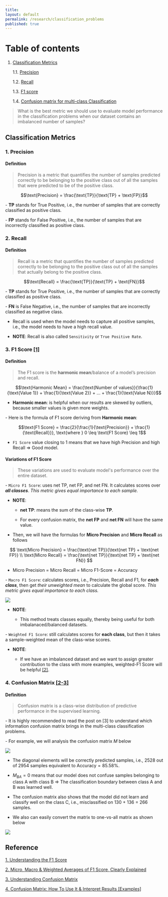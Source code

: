 ```yaml
---
title:
layout: default
permalink: /research/classification_problems
published: true
---
```


# Table of contents

1. [Classification Metrics](#metrics)

    1.1. [Precision](#precision)

    1.2. [Recall](#recall)

    1.3. [F1 score](#f1score)

    1.4. [Confusion matrix for multi-class Classification](#confusion)

> What is the best metric we should use to evaluate model performance in the classification problems when our dataset contains an imbalanced number of samples? 

## Classification Metrics

<div id='metrics'/>

### 1. Precision

<div id='precision'/>

#### Definition 

> Precision  is a metric that quantifies the number of samples predicted correctly to be belonging to the positive class out of all the samples that were predicted to be of the positive class. 

$$\text{Precision} = \frac{\text{TP}}{\text{TP} + \text{FP}}$$

\- **TP** stands for True Positive, i.e., the number of samples that are correctly classified as positive class.

\- **FP** stands for False Positive, i.e., the number of samples that are incorrectly classified as positive class.


### 2. Recall

<div id='recall'/>

#### Definition 

> Recall is a metric that quantifies the number of samples predicted correctly to be belonging to the positive class out of all the samples that actually belong to the positive class. 

$$\text{Recall} = \frac{\text{TP}}{\text{TP} + \text{FN}}$$

\- **TP** stands for True Positive, i.e., the number of samples that are correctly classified as positive class.

\- **FN** is False Negative, i.e., the number of samples that are incorrectly classified as negative class.

+ Recall is used when the model needs to capture all positive samples, i.e., the model needs to have a high recall value. 

+ **NOTE**: Recall is also called `Sensitivity` or `True Positive Rate`.

### 3. F1 Score [[1]](#ref1)

<div id='f1score'/>

#### Definition 

> The F1 score is the **harmonic mean**/balance of a model’s precision and recall. 

$$\text{Harmonic Mean} = \frac{\text{Number of values}}{\frac{1}{\text{Value 1}} + \frac{1}{\text{Value 2}} + ... + \frac{1}{\text{Value N}}}$$

+ **Harmonic mean**: is helpful when our results are skewed by outliers, because smaller values is given more weights. 

\- Here is the formula of F1 score deriving from **Harmonic mean**: 

$$\text{F1 Score} = \frac{2}{\frac{1}{\text{Precision}} + \frac{1}{\text{Recall}}}, \text{where } 0 \leq \text{F1 Score} \leq 1$$

+ `F1 Score` value closing to 1 means that we have high Precision and high Recall => Good model.

#### **Variations of F1 Score**

> These variations are used to evaluate model's performance over the entire dataset.

\- `Micro F1 Score`: uses net TP, net FP, and net FN. It calculates scores over ***all classes***. *This metric gives equal importance to each sample.* 

+ **NOTE**: 
    
    + **net TP**: means the sum of the class-wise **TP**.

    + For every confusion matrix, the **net FP** and **net FN** will have the same value.

+ Then, we will have the formulas for **Micro Precision** and **Micro Recall** as follows

$$
\text{Micro Precision} = \frac{\text{net TP}}{\text{net TP} + \text{net FP}} \\
\text{Micro Recall} = \frac{\text{net TP}}{\text{net TP} + \text{net FN}}
$$

+ Micro Precision = Micro Recall = Micro F1-Score = Accuracy

\- `Macro F1 Score`: calculates scores, i.e., Precision, Recall and F1, for ***each class***, then get *their unweighted mean* to calculate the global score. *This metric gives equal importance to each class.* 

![](https://miro.medium.com/v2/resize:fit:720/format:webp/1*RZm5pjRCsCO_pO6WTJmQdg.png)

+ **NOTE**:

    + This method treats classes equally, thereby being useful for both imbalanaced/balanced datasets. 

\- `Weighted F1 Score`: still calculates scores for **each class**, but then it takes a sample-weighted mean of the class-wise scores.

+ **NOTE**:

    + If we have an imbalanced dataset and we want to assign greater contribution to the class with more examples, weighted-F1 Score will be helpful [[2]](#ref2).

### 4. Confusion Matrix [[2-3]](#ref3)

<div id='confusion'/>

#### Definition

> Confusion matrix is a class-wise distribution of predictive performance in the supervised learning. 

\- It is highly recommended to read the post on [3] to understand which information confusion matrix brings in the multi-class classification problems.

\- For example, we will analysis the confusion matrix $M$ below

![](https://user-images.githubusercontent.com/15989924/104855460-c6130600-58c1-11eb-8475-f7337a092c77.png)

+ The diagonal elements will be correctly predicted samples, i.e., 2528 out of 2954 samples equivalent to $\text{Accuracy} = 85.58\%$. 

+ $M_{BA} = 0$ means that our model does not confuse samples belonging to class A with class B => The classification boundary between class A and B was learned well.

+ The confusion matrix also shows that the model did not learn and classify well on the class C, i.e., misclassified on 130 + 136 = 266 samples. 

+ We also can easily convert the matrix to one-vs-all matrix as shown below

![](https://assets-global.website-files.com/5d7b77b063a9066d83e1209c/636b922c51929627b244cdbd_121.png)

## Reference 

[1. Understanding the F1 Score](https://ellielfrank.medium.com/understanding-the-f1-score-55371416fbe1#:~:text=The%20F1%20score%20combines%20a,among%20all%20actual%20positive%20cases.)

<div id='ref1'/>

[2. Micro, Macro & Weighted Averages of F1 Score, Clearly Explained](https://towardsdatascience.com/micro-macro-weighted-averages-of-f1-score-clearly-explained-b603420b292f)

<div id='ref2'/>

[3. Understanding Confusion Matrix](https://freedium.cfd/https://towardsdatascience.com/micro-macro-weighted-averages-of-f1-score-clearly-explained-b603420b292f)

<div id='ref3'/>

[4. Confusion Matrix: How To Use It & Interpret Results [Examples]](https://www.v7labs.com/blog/confusion-matrix-guide#:~:text=the%20negative%20class.-,Confusion%20Matrix%20for%20Multiple%20Classes,output%20distribution%20by%20the%20classifier.&text=Exemplar%20test%20set%20of%20a%20multi%2Dclass%20dataset.)

<div id='ref4'/>

